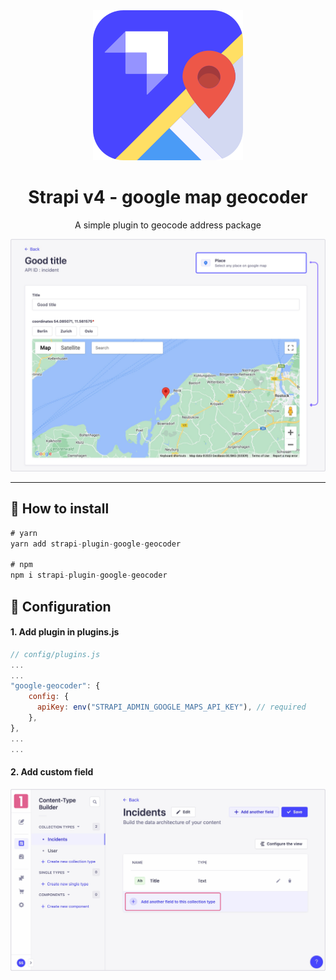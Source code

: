 <div align="center">
  <img src="assets/logo.svg" alt="Logo - google geocoder" />
</div>
<div align="center">
  <h1>Strapi v4 - google map geocoder</h1>
  <p>A simple plugin to geocode address
</a> package</p>
</div>

<img src="assets/banner.jpg" alt="banner - google geocoder" />

---

## 🗿 How to install

```javascript
# yarn
yarn add strapi-plugin-google-geocoder

# npm
npm i strapi-plugin-google-geocoder
```

## 🔧 Configuration

#### 1. Add plugin in plugins.js
```javascript
// config/plugins.js
...
...
"google-geocoder": {
    config: {
      apiKey: env("STRAPI_ADMIN_GOOGLE_MAPS_API_KEY"), // required
    },
},
...
...
```
#### 2. Add custom field

<img src="assets/instruction.gif" alt="instructions - google geocoder" />



